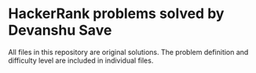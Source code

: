 # HackerRank problems solved by Devanshu Save

All files in this repository are original solutions. The problem definition and difficulty level are included in individual files.